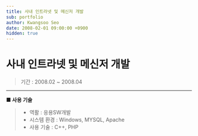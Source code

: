 ```yaml
---
title: 사내 인트라넷 및 메신저 개발
sub: portfolio
author: Kwangsoo Seo
date: 2008-02-01 09:00:00 +0900
hidden: true
---
```


# 사내 인트라넷 및 메신저 개발
> 기간 : 2008.02 ~ 2008.04

---

**■ 사용 기술**

>  * 역활 : 응용SW개발
>  * 시스템 환경 : Windows, MYSQL, Apache
>  * 사용 기술 : C++, PHP

